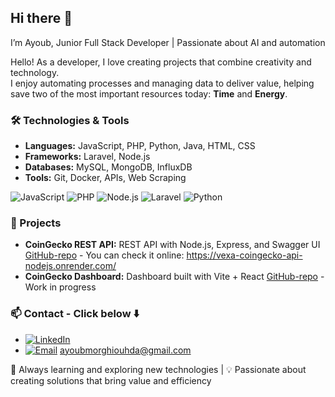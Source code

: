 ## Hi there 👋
I’m Ayoub, Junior Full Stack Developer | Passionate about AI and automation

Hello! As a developer, I love creating projects that combine creativity and technology.  
I enjoy automating processes and managing data to deliver value, helping save two of the most important resources today: **Time** and **Energy**.

### 🛠 Technologies & Tools
- **Languages:** JavaScript, PHP, Python, Java, HTML, CSS
- **Frameworks:** Laravel, Node.js
- **Databases:** MySQL, MongoDB, InfluxDB
- **Tools:** Git, Docker, APIs, Web Scraping

![JavaScript](https://img.shields.io/badge/JavaScript-F7DF1E?style=for-the-badge&logo=javascript&logoColor=black)
![PHP](https://img.shields.io/badge/PHP-777BB4?style=for-the-badge&logo=php&logoColor=white)
![Node.js](https://img.shields.io/badge/Node.js-339933?style=for-the-badge&logo=node.js&logoColor=white)
![Laravel](https://img.shields.io/badge/Laravel-FF2D20?style=for-the-badge&logo=laravel&logoColor=white)
![Python](https://img.shields.io/badge/Python-3776AB?style=for-the-badge&logo=python&logoColor=white)

### 🚀 Projects
- **CoinGecko REST API:** REST API with Node.js, Express, and Swagger UI [GitHub-repo](https://github.com/ayoubMO19/coingecko-api-node) - You can check it online: https://vexa-coingecko-api-nodejs.onrender.com/
- **CoinGecko Dashboard:** Dashboard built with Vite + React [GitHub-repo](https://github.com/ayoubMO19/coingecko-dashboard-react) - Work in progress

### 📫 Contact - Click below ⬇️
- [![LinkedIn](https://img.shields.io/badge/LinkedIn-0077B5?style=for-the-badge&logo=linkedin&logoColor=white)](https://www.linkedin.com/in/ayoub-morghi-ouhda/)
- [![Email](https://img.shields.io/badge/Email-D14836?style=for-the-badge&logo=gmail&logoColor=white)](mailto:ayoubmorghiouhda@gmail.com) ayoubmorghiouhda@gmail.com

🌱 Always learning and exploring new technologies | 💡 Passionate about creating solutions that bring value and efficiency

